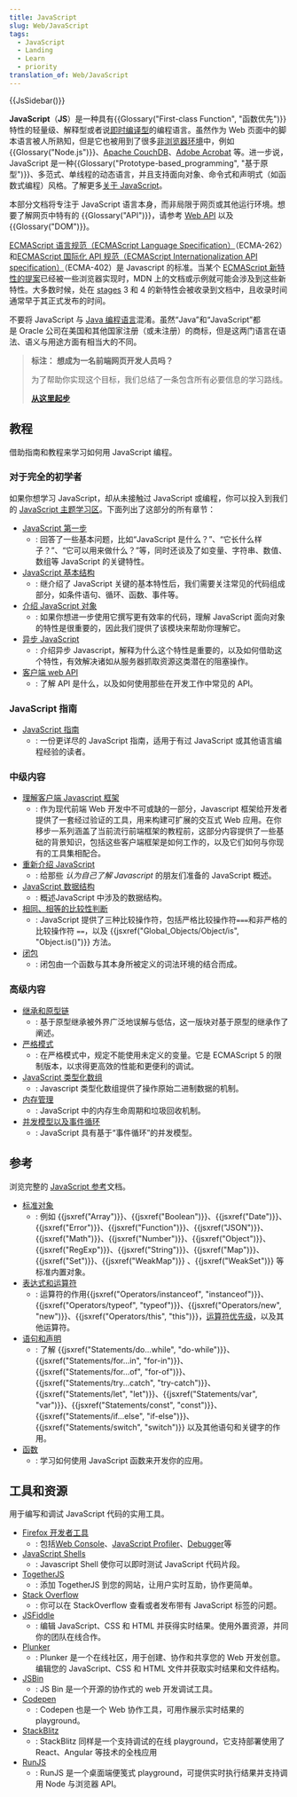 ```yaml
---
title: JavaScript
slug: Web/JavaScript
tags:
  - JavaScript
  - Landing
  - Learn
  - priority
translation_of: Web/JavaScript
---
```

{{JsSidebar()}}

**JavaScript**（**JS**）是一种具有{{Glossary("First-class Function", "函数优先")}}特性的轻量级、解释型或者说[即时编译型](https://zh.wikipedia.org/wiki/即時編譯)的编程语言。虽然作为 Web 页面中的脚本语言被人所熟知，但是它也被用到了很多[非浏览器环境](https://en.wikipedia.org/wiki/JavaScript#Other_usage)中，例如 {{Glossary("Node.js")}}、[Apache CouchDB](https://couchdb.apache.org)、[Adobe Acrobat](https://opensource.adobe.com/dc-acrobat-sdk-docs/acrobatsdk/) 等。进一步说，JavaScript 是一种{{Glossary("Prototype-based_programming", "基于原型")}}、多范式、单线程的动态语言，并且支持面向对象、命令式和声明式（如函数式编程）风格。了解更多[关于 JavaScript](/zh-CN/docs/Web/JavaScript/About_JavaScript)。

本部分文档将专注于 JavaScript 语言本身，而非局限于网页或其他运行环境。想要了解网页中特有的 {{Glossary("API")}}，请参考 [Web API](/zh-CN/docs/Web/API) 以及 {{Glossary("DOM")}}。

[ECMAScript 语言规范（ECMAScript Language Specification）](https://tc39.es/ecma262/)（ECMA-262）和[ECMAScript 国际化 API 规范（ECMAScript Internationalization API specification）](https://tc39.es/ecma262/)（ECMA-402）是 Javascript 的标准。当某个 [ECMAScript 新特性的提案](https://github.com/tc39/proposals)已经被一些浏览器实现时，MDN 上的文档或示例就可能会涉及到这些新特性。大多数时候，处在 [stages](https://tc39.es/process-document/) 3 和 4 的新特性会被收录到文档中，且收录时间通常早于其正式发布的时间。

不要将 JavaScript 与 [Java 编程语言](<https://en.wikipedia.org/wiki/Java_(programming_language)>)混淆。虽然“Java”和“JavaScript”都是 Oracle 公司在美国和其他国家注册（或未注册）的商标，但是这两门语言在语法、语义与用途方面有相当大的不同。

> **标注：** **想成为一名前端网页开发人员吗？**
>
> 为了帮助你实现这个目标，我们总结了一条包含所有必要信息的学习路线。
>
> [**从这里起步**](/zh-CN/docs/Learn/Front-end_web_developer)

## 教程

借助指南和教程来学习如何用 JavaScript 编程。

### 对于完全的初学者

如果你想学习 JavaScript，却从未接触过 JavaScript 或编程，你可以投入到我们的 [JavaScript 主题学习区](/zh-CN/docs/Learn/JavaScript)。下面列出了这部分的所有章节：

- [JavaScript 第一步](/zh-CN/docs/Learn/JavaScript/First_steps)
  - : 回答了一些基本问题，比如“JavaScript 是什么？”、“它长什么样子？”、“它可以用来做什么？”等，同时还谈及了如变量、字符串、数值、数组等 JavaScript 的关键特性。
- [JavaScript 基本结构](/zh-CN/docs/Learn/JavaScript/Building_blocks)
  - : 继介绍了 JavaScript 关键的基本特性后，我们需要关注常见的代码组成部分，如条件语句、循环、函数、事件等。
- [介绍 JavaScript 对象](/zh-CN/docs/Learn/JavaScript/Objects)
  - : 如果你想进一步使用它撰写更有效率的代码，理解 JavaScript 面向对象的特性是很重要的，因此我们提供了该模块来帮助你理解它。
- [异步 JavaScript](/zh-CN/docs/Learn/JavaScript/Asynchronous)
  - : 介绍异步 Javascript，解释为什么这个特性是重要的，以及如何借助这个特性，有效解决诸如从服务器抓取资源这类潜在的阻塞操作。
- [客户端 web API](/zh-CN/docs/Learn/JavaScript/Client-side_web_APIs)
  - : 了解 API 是什么，以及如何使用那些在开发工作中常见的 API。

### JavaScript 指南

- [JavaScript 指南](/zh-CN/docs/Web/JavaScript/Guide)
  - : 一份更详尽的 JavaScript 指南，适用于有过 JavaScript 或其他语言编程经验的读者。

### 中级内容

- [理解客户端 Javascript 框架](/zh-CN/docs/Learn/Tools_and_testing/Client-side_JavaScript_frameworks)
  - : 作为现代前端 Web 开发中不可或缺的一部分，Javascript 框架给开发者提供了一套经过验证的工具，用来构建可扩展的交互式 Web 应用。在你移步一系列涵盖了当前流行前端框架的教程前，这部分内容提供了一些基础的背景知识，包括这些客户端框架是如何工作的，以及它们如何与你现有的工具集相配合。
- [重新介绍 JavaScript](/zh-CN/docs/Web/JavaScript/A_re-introduction_to_JavaScript)
  - : 给那些 _认为自己了解 Javascript_ 的朋友们准备的 JavaScript 概述。
- [JavaScript 数据结构](/zh-CN/docs/Web/JavaScript/Data_structures)
  - : 概述JavaScript 中涉及的数据结构。
- [相同、相等的比较性判断](/zh-CN/docs/Web/JavaScript/Equality_comparisons_and_sameness)
  - : JavaScript 提供了三种比较操作符，包括严格比较操作符`===`和非严格的比较操作符 `==`，以及 {{jsxref("Global_Objects/Object/is", "Object.is()")}} 方法。
- [闭包](/zh-CN/docs/Web/JavaScript/Closures)
  - : 闭包由一个函数与其本身所被定义的词法环境的结合而成。

### 高级内容

- [继承和原型链](/zh-CN/docs/Web/JavaScript/Guide/Inheritance_and_the_prototype_chain)
  - : 基于原型继承被外界广泛地误解与低估，这一版块对基于原型的继承作了阐述。
- [严格模式](/zh-CN/docs/Web/JavaScript/Reference/Strict_mode)
  - : 在严格模式中，规定不能使用未定义的变量。它是 ECMAScript 5 的限制版本，以求得更高效的性能和更便利的调试。
- [JavaScript 类型化数组](/zh-CN/docs/Web/JavaScript/Typed_arrays)
  - : Javascript 类型化数组提供了操作原始二进制数据的机制。
- [内存管理](/zh-CN/docs/Web/JavaScript/Memory_Management)
  - : JavaScript 中的内存生命周期和垃圾回收机制。
- [并发模型以及事件循环](/zh-CN/docs/Web/JavaScript/EventLoop)
  - : JavaScript 具有基于“事件循环”的并发模型。

## 参考

浏览完整的 [JavaScript 参考](/zh-CN/docs/Web/JavaScript/Reference)文档。

- [标准对象](/zh-CN/docs/Web/JavaScript/Reference/Global_Objects)
  - : 例如 {{jsxref("Array")}}、{{jsxref("Boolean")}}、{{jsxref("Date")}}、{{jsxref("Error")}}、{{jsxref("Function")}}、{{jsxref("JSON")}}、{{jsxref("Math")}}、{{jsxref("Number")}}、{{jsxref("Object")}}、{{jsxref("RegExp")}}、{{jsxref("String")}}、{{jsxref("Map")}}、{{jsxref("Set")}}、{{jsxref("WeakMap")}} 、{{jsxref("WeakSet")}} 等标准内置对象。
- [表达式和运算符](/zh-CN/docs/Web/JavaScript/Reference/Operators)
  - : 运算符的作用{{jsxref("Operators/instanceof", "instanceof")}}、{{jsxref("Operators/typeof", "typeof")}}、{{jsxref("Operators/new", "new")}}、{{jsxref("Operators/this", "this")}}，[运算符优先级](/zh-CN/docs/Web/JavaScript/Reference/Operators/Operator_Precedence)，以及其他运算符。
- [语句和声明](/zh-CN/docs/Web/JavaScript/Reference/Statements)
  - : 了解 {{jsxref("Statements/do...while", "do-while")}}、{{jsxref("Statements/for...in", "for-in")}}、{{jsxref("Statements/for...of", "for-of")}}、{{jsxref("Statements/try...catch", "try-catch")}}、{{jsxref("Statements/let", "let")}}、{{jsxref("Statements/var", "var")}}、{{jsxref("Statements/const", "const")}}、{{jsxref("Statements/if...else", "if-else")}}、{{jsxref("Statements/switch", "switch")}} 以及其他语句和关键字的作用。
- [函数](/zh-CN/docs/Web/JavaScript/Reference/Functions)
  - : 学习如何使用 JavaScript 函数来开发你的应用。

## 工具和资源

用于编写和调试 JavaScript 代码的实用工具。

- [Firefox 开发者工具](https://firefox-source-docs.mozilla.org/devtools-user/index.html)
  - : 包括[Web Console](https://firefox-source-docs.mozilla.org/devtools-user/web_console/index.html)、[JavaScript Profiler](https://firefox-source-docs.mozilla.org/devtools-user/performance/index.html)、[Debugger](https://firefox-source-docs.mozilla.org/devtools-user/debugger/index.html)等
- [JavaScript Shells](/zh-CN/docs/Web/JavaScript/Shells)
  - : Javascript Shell 使你可以即时测试 JavaScript 代码片段。
- [TogetherJS](https://togetherjs.com/)
  - : 添加 TogetherJS 到您的网站，让用户实时互助，协作更简单。
- [Stack Overflow](https://stackoverflow.com/questions/tagged/javascript)
  - : 你可以在 StackOverflow 查看或者发布带有 JavaScript 标签的问题。
- [JSFiddle](https://jsfiddle.net/)
  - : 编辑 JavaScript、CSS 和 HTML 并获得实时结果。使用外置资源，并同你的团队在线合作。
- [Plunker](https://plnkr.co/)
  - : Plunker 是一个在线社区，用于创建、协作和共享您的 Web 开发创意。编辑您的 JavaScript、CSS 和 HTML 文件并获取实时结果和文件结构。
- [JSBin](https://jsbin.com/)
  - : JS Bin 是一个开源的协作式的 web 开发调试工具。
- [Codepen](https://codepen.io/)
  - : Codepen 也是一个 Web 协作工具，可用作展示实时结果的 playground。
- [StackBlitz](https://stackblitz.com/)
  - : StackBlitz 同样是一个支持调试的在线 playground，它支持部署使用了 React、Angular 等技术的全栈应用
- [RunJS](https://runjs.app/)
  - : RunJS 是一个桌面端便笺式 playground，可提供实时执行结果并支持调用 Node 与浏览器 API。
